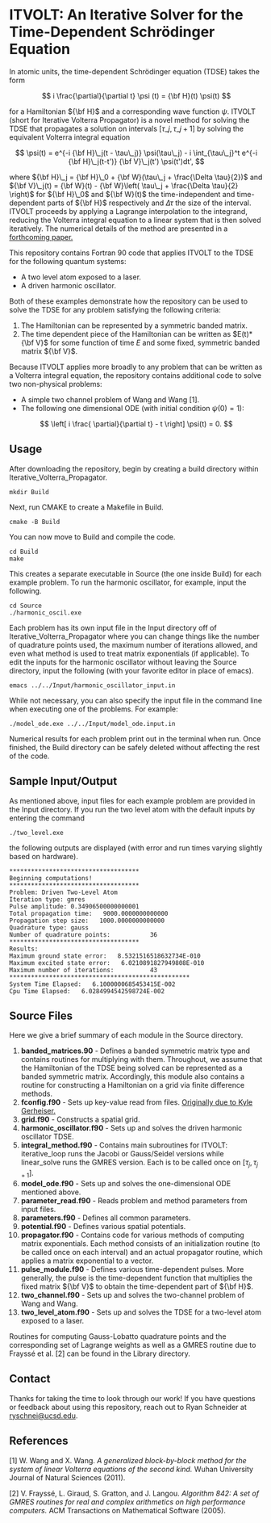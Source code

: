 # ITVOLT: An Iterative Solver for the Time-Dependent Schrödinger Equation
In atomic units, the time-dependent Schrödinger equation (TDSE) takes the form

$$ i \frac{\partial}{\partial t} \psi (t) = {\bf H}(t) \psi(t) $$

for a Hamiltonian ${\bf H}$ and a corresponding wave function $\psi$. ITVOLT (short for Iterative Volterra Propagator) is a novel method for solving the TDSE that propagates a solution on intervals $[\tau\_j, \tau\_{j+1}]$ by solving the equivalent Volterra integral equation

$$ \psi(t) = e^{-i {\bf H}\_j(t - \tau\_j)} \psi(\tau\_j) - i \int_{\tau\_j}^t e^{-i {\bf H}\_j(t-t')} {\bf V}\_j(t') \psi(t')dt', $$ 

where ${\bf H}\_j = {\bf H}\_0 + {\bf W}(\tau\_j + \frac{\Delta \tau}{2})$ and ${\bf V}\_j(t) = {\bf W}(t) - {\bf W}\left( \tau\_j + \frac{\Delta \tau}{2} \right)$ for ${\bf H}\_0$ and ${\bf W}(t)$ the time-independent and time-dependent parts of ${\bf H}$ respectively and $\Delta \tau$ the size of the interval. ITVOLT proceeds by applying a Lagrange interpolation to the integrand, reducing the Volterra integral equation to a linear system that is then solved iteratively. The numerical details of the method are presented in a [forthcoming paper.](https://arxiv.org/abs/2210.15677)

This repository contains Fortran 90 code that applies ITVOLT to the TDSE for the following quantum systems:
 * A two level atom exposed to a laser.
 * A driven harmonic oscillator.
 
Both of these examples demonstrate how the repository can be used to solve the TDSE for any problem satisfying the following criteria:
1. The Hamiltonian can be represented by a symmetric banded matrix.
2. The time dependent piece of the Hamiltonian can be written as $E(t)*{\bf V}$ for some function of time $E$ and some fixed, symmetric banded matrix ${\bf V}$.

Because ITVOLT applies more broadly to any problem that can be written as a Volterra integral equation, the repository contains additional code to solve two non-physical problems:
 * A simple two channel problem of Wang and Wang [1].
 * The following one dimensional ODE (with initial condition $\psi(0) = 1$):
 
 $$ \left[ i \frac{ \partial}{\partial t} - t \right] \psi(t) = 0. $$

## Usage
After downloading the repository, begin by creating a build directory within Iterative_Volterra_Propagator.
```
mkdir Build
```
Next, run CMAKE to create a Makefile in Build.
```
cmake -B Build
```
You can now move to Build and compile the code.
```
cd Build
make
```
This creates a separate executable in Source (the one inside Build) for each example problem. To run the harmonic oscillator, for example, input the following.

```
cd Source
./harmonic_oscil.exe
```

Each problem has its own input file in the Input directory off of Iterative_Volterra_Propagator where you can change things like the number of quadrature points used, the maximum number of iterations allowed, and even what method is used to treat matrix exponentials (if applicable). To edit the inputs for the harmonic oscillator without leaving the Source directory, input the following (with your favorite editor in place of emacs).

```
emacs ../../Input/harmonic_oscillator_input.in
```
While not necessary, you can also specify the input file in the command line when executing one of the problems. For example:

```
./model_ode.exe ../../Input/model_ode.input.in
```

Numerical results for each problem print out in the terminal when run. Once finished, the Build directory can be safely deleted without affecting the rest of the code.

## Sample Input/Output
As mentioned above, input files for each example problem are provided in the Input directory. If you run the two level atom with the default inputs by entering the command
```
./two_level.exe
```
the following outputs are displayed (with error and run times varying slightly based on hardware).

```
************************************
Beginning computations!
************************************
Problem: Driven Two-Level Atom
Iteration type: gmres
Pulse amplitude: 0.34906500000000001
Total propagation time:   9000.0000000000000
Propagation step size:   1000.0000000000000
Quadrature type: gauss
Number of quadrature points:           36
************************************
Results:
Maximum ground state error:   8.5321516518632734E-010
Maximum excited state error:   6.0210891827949808E-010
Maximum number of iterations:          43
**************************************************
System Time Elapsed:   6.1000000685453415E-002
Cpu Time Elapsed:   6.0284994542598724E-002
```

## Source Files
Here we give a brief summary of each module in the Source directory.
1. **banded_matrices.90** - Defines a banded symmetric matrix type and contains routines for multiplying with them. Throughout, we assume that the Hamiltonian of the TDSE being solved can be represented as a banded symmetric matrix. Accordingly, this module also contains a routine for constructing a Hamiltonian on a grid via finite difference methods.
2. **fconfig.f90** - Sets up key-value read from files. [Originally due to Kyle Gerheiser.](https://github.com/kgerheiser/fconfig)
3. **grid.f90** - Constructs a spatial grid.
4. **harmonic_oscillator.f90** - Sets up and solves the driven harmonic oscillator TDSE.
5. **integral_method.f90** - Contains main subroutines for ITVOLT: iterative_loop runs the Jacobi or Gauss/Seidel versions while linear_solve runs the GMRES version. Each is to be called once on $[\tau_j, \tau_{j+1}]$.
6. **model_ode.f90** - Sets up and solves the one-dimensional ODE mentioned above.
7. **parameter_read.f90** - Reads problem and method parameters from input files.
8. **parameters.f90** - Defines all common parameters.
9. **potential.f90** - Defines various spatial potentials.
10. **propagator.f90** - Contains code for various methods of computing matrix exponentials. Each method consists of an initialization routine (to be called once on each interval) and an actual propagator routine, which applies a matrix exponential to a vector.
11. **pulse_module.f90** - Defines various time-dependent pulses. More generally, the pulse is the time-dependent function that multiplies the fixed matrix ${\bf V}$ to obtain the time-dependent part of ${\bf H}$.
12. **two_channel.f90** - Sets up and solves the two-channel problem of Wang and Wang.
13. **two_level_atom.f90** - Sets up and solves the TDSE for a two-level atom exposed to a laser. 

Routines for computing Gauss-Lobatto quadrature points and the corresponding set of Lagrange weights as well as a GMRES routine due to Frayssé et al. [2] can be found in the Library directory.

## Contact
Thanks for taking the time to look through our work! If you have questions or feedback about using this repository, reach out to Ryan Schneider at ryschnei@ucsd.edu.

## References
<a id="1">[1]</a> 
W. Wang and X. Wang. *A generalized block-by-block method for the system of linear Volterra equations of the second kind.* Wuhan University Journal of Natural Sciences (2011). 


<a id="2">[2]</a> 
V. Frayssé, L. Giraud, S. Gratton, and J. Langou. *Algorithm 842: A set of GMRES routines for real and complex arithmetics on high performance computers.* ACM Transactions on Mathematical Software  (2005).


